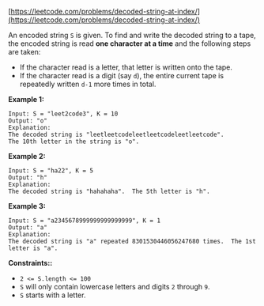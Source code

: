 [https://leetcode.com/problems/decoded-string-at-index/](https://leetcode.com/problems/decoded-string-at-index/)

An encoded string `S` is given.  To find and write the decoded string to a tape, the encoded string is read **one character at a time** and the following steps are taken:

- If the character read is a letter, that letter is written onto the tape.
- If the character read is a digit (say `d`), the entire current tape is repeatedly written `d-1` more times in total.

**Example 1:**
```
Input: S = "leet2code3", K = 10
Output: "o"
Explanation:
The decoded string is "leetleetcodeleetleetcodeleetleetcode".
The 10th letter in the string is "o".
```

**Example 2:**
```
Input: S = "ha22", K = 5
Output: "h"
Explanation:
The decoded string is "hahahaha".  The 5th letter is "h".
```

**Example 3:**
```
Input: S = "a2345678999999999999999", K = 1
Output: "a"
Explanation:
The decoded string is "a" repeated 8301530446056247680 times.  The 1st letter is "a".
```

**Constraints::**

- `2 <= S.length <= 100`
- `S` will only contain lowercase letters and digits `2` through `9`.
- `S` starts with a letter.

